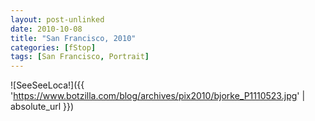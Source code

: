```yaml
---
layout: post-unlinked
date: 2010-10-08
title: "San Francisco, 2010"
categories: [fStop]
tags: [San Francisco, Portrait]
---
```



![SeeSeeLoca!]({{ 'https://www.botzilla.com/blog/archives/pix2010/bjorke_P1110523.jpg' | absolute_url }})


